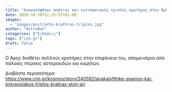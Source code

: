 ```yaml
---
title: "Ανακαλύφθηκε σπάνιος και εντυπωσιακός τριπλός κρατήρας στον Άρη"
date: 2020-10-30T11:25:57+01:00
images:
  - "images/post/arhs-krathras-triplos.jpg"
author: "AstroBot"
categories: ["Ειδήσεις"]
tags: ["cnn.gr"]
draft: false
---
```


Ο Άρης διαθέτει πολλούς κρατήρες στην επιφάνεια του, απομεινάρια από παλαιές πτώσεις αστεροειδών και κομητών.

Διαβάστε περισσότερα: https://www.cnn.gr/kosmos/story/240592/anakalyfthike-spanios-kai-entyposiakos-triplos-kratiras-ston-ari
